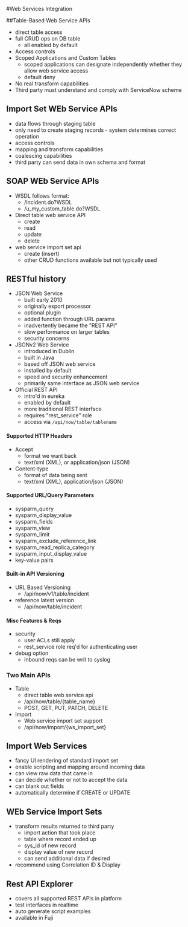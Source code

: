 #Web Services Integration

##Table-Based Web Service APIs
* direct table access
* full CRUD ops on DB table
    - all enabled by default
* Access controls
* Scoped Applications and Custom Tables
    - scoped applications can designate independently whether they allow web service access
    - default deny
* No real transform capabilities
* Third party must understand and comply with ServiceNow scheme

## Import Set WEb Service APIs
* data flows through staging table
* only need to create staging records - system determines correct operation
* access controls
* mapping and transform capabilities
* coalescing capabilities
* third party can send data in own schema and format

## SOAP WEb Service APIs
* WSDL follows format:
    - /incident.do?WSDL
    - /u_my_custom_table.do?WSDL
* Direct table web service API
    - create
    - read
    - update
    - delete
* web service import set api
    - create (insert)
    - other CRUD functions available but not typically used

## RESTful history
* JSON Web Service
    - built early 2010
    - originally export processor
    - optional plugin
    - added function through URL params
    - inadvertently became the "REST API"
    - slow performance on larger tables
    - security concerns
* JSONv2 Web Service
    - introduced in Dublin
    - built in Java
    - based off JSON web service
    - installed by default
    - speed and security enhancement
    - primarily same interface as JSON web service
* Official REST API
    - intro'd in eureka
    - enabled by default
    - more traditional REST interface
    - requires "rest_service" role
    - access via `/api/now/table/tablename`

#### Supported HTTP Headers
* Accept
    - format we want back
    - text/xml (XML), or application/json (JSON)
* Content-type
    - format of data being sent
    - text/xml (XML), application/json (JSON)

#### Supported URL/Query Parameters
* sysparm_query
* sysparm_display_value
* sysparm_fields
* sysparm_view
* sysparm_limit
* sysparm_exclude_reference_link
* sysparm_read_replica_category
* sysparm_input_display_value
* key-value pairs

#### Built-in API Versioning
* URL Based Versioning
    - /api/now/v1/table/incident
* reference latest version
    - /api/now/table/incident

#### Misc Features & Reqs
* security
    - user ACLs still apply
    - rest_service role req'd for authenticating user
* debug option
    - inbound reqs can be writ to syslog

### Two Main APIs
* Table
    - direct table web service api
    - /api/now/table/{table_name}
    - POST, GET, PUT, PATCH, DELETE
* Import
    - Web service import set support
    - /api/now/import/{ws_import_set}


## Import Web Services
* fancy UI rendering of standard import set
* enable scripting and mapping around incoming data
* can view raw data that came in
* can decide whether or not to accept the data
* can blank out fields
* automatically determine if CREATE or UPDATE

## WEb Service Import Sets
* transform results returned to third party
    - import action that took place
    - table where record ended up
    - sys_id of new record
    - display value of new record
    - can send additional data if desired
* recommend using Correlation ID & Display

## Rest API Explorer
* covers all supported REST APIs in platform
* test interfaces in realtime
* auto generate script examples
* available in Fuji

